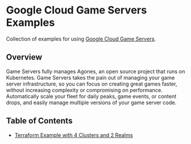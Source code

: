 # Google Cloud Game Servers Examples

Collection of examples for using [Google Cloud Game Servers](https://cloud.google.com/game-servers).

## Overview

Game Servers fully manages Agones, an open source project that runs on Kubernetes. Game Servers takes the pain out of
managing your game server infrastructure, so you can focus on creating great games faster, without increasing
complexity or compromising on performance. Automatically scale your fleet for daily peaks, game events, or content
drops, and easily manage multiple versions of your game server code.

## Table of Contents

- [Terraform Example with 4 Clusters and 2 Realms](terraform-4-cluster)